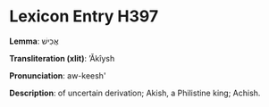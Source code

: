# Lexicon Entry H397

**Lemma**: אֲכִישׁ

**Transliteration (xlit)**: ʼĂkîysh

**Pronunciation**: aw-keesh'

**Description**:
of uncertain derivation; Akish, a Philistine king; Achish.
